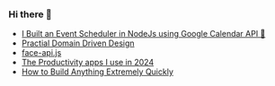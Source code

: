 ### Hi there 👋
<!-- daily.dev BOOKMARKS:START -->
- [I Built an Event Scheduler in NodeJs using Google Calendar API 🚀](https://app.daily.dev/posts/IsKHc6M3d?utm_source=rss&utm_medium=bookmarks&utm_campaign=mBzS9yGu2kYgKY4tuhxYN)
- [Practial Domain Driven Design](https://app.daily.dev/posts/X5WlblPkV?utm_source=rss&utm_medium=bookmarks&utm_campaign=mBzS9yGu2kYgKY4tuhxYN)
- [face-api.js](https://app.daily.dev/posts/VKLR6rjnM?utm_source=rss&utm_medium=bookmarks&utm_campaign=mBzS9yGu2kYgKY4tuhxYN)
- [The Productivity apps I use in 2024](https://app.daily.dev/posts/cgkG6vYBI?utm_source=rss&utm_medium=bookmarks&utm_campaign=mBzS9yGu2kYgKY4tuhxYN)
- [How to Build Anything Extremely Quickly](https://app.daily.dev/posts/oMbD0fCAL?utm_source=rss&utm_medium=bookmarks&utm_campaign=mBzS9yGu2kYgKY4tuhxYN)
<!-- daily.dev BOOKMARKS:END -->
<!--
**nirmal-patel-s/nirmal-patel-s** is a ✨ _special_ ✨ repository because its `README.md` (this file) appears on your GitHub profile.

Here are some ideas to get you started:

- 🔭 I’m currently working on ...
- 🌱 I’m currently learning ...
- 👯 I’m looking to collaborate on ...
- 🤔 I’m looking for help with ...
- 💬 Ask me about ...
- 📫 How to reach me: ...
- 😄 Pronouns: ...
- ⚡ Fun fact: ...
-->

